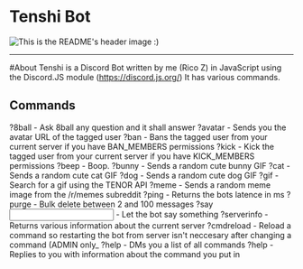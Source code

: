# Tenshi Bot

![This is the README's header image :)](https://i.imgur.com/RYIJiwG.png)
<hr>

#About
Tenshi is a Discord Bot written by me (Rico Z) in JavaScript using the Discord.JS module (https://discord.js.org/)
It has various commands.

## Commands
?8ball - Ask 8ball any question and it shall answer
?avatar <user> - Sends you the avatar URL of the tagged user
?ban <user> - Bans the tagged user from your current server if you have BAN_MEMBERS permissions
?kick <user> - Kick the tagged user from your current server if you have KICK_MEMBERS permissions
?beep - Boop.
?bunny - Sends a random cute bunny GIF
?cat - Sends a random cute cat GIF
?dog - Sends a random cute dog GIF
?gif <searchterm> - Search for a gif using the TENOR API
?meme - Sends a random meme image from the /r/memes subreddit
?ping - Returns the bots latence in ms
?purge <amount> - Bulk delete between 2 and 100 messages
?say <input> - Let the bot say something
?serverinfo - Returns various information about the current server
?cmdreload <command> - Reload a command so restarting the bot from server isn't neccesary after changing a command (ADMIN only_
?help - DMs you a list of all commands
?help <command> - Replies to you with information about the command you put in
